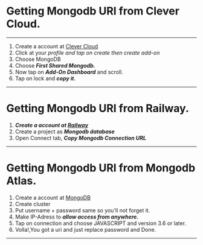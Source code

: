# Getting Mongodb URI from Clever Cloud.
---
1. Create a account at [Clever Cloud](https://api.clever-cloud.com/v2/session/login)
2. Click at your *profile and tap on create then create add-on*
3. Choose MongoDB 
4. Choose ***First Shared Mongodb.*** 
5. Now tap on ***Add-On Dashboard*** and scroll.
6. Tap on lock and ***copy it.***
---

# Getting Mongodb URI from Railway.
1. ***Create a account at [Railway](https://railway.app/)***
2. Create a project as ***Mongodb database***
3. Open Connect tab, ***Copy Mongodb Connection URL***
---


# Getting Mongodb URI from Mongodb Atlas.
1. Create a account at [MongoDB](mongodb.com)
2. Create cluster
3. Put username + password same so you'll not forget it.
4. Make IP-Adress to ***allow access from anywhere.***
5. Tap on connection and choose JAVASCRIPT and version 3.6 or later. 
6. Volla!,You got a uri and just replace password and Done.
---
